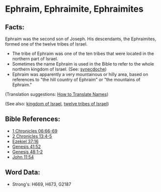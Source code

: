# Ephraim, Ephraimite, Ephraimites #

## Facts: ##

Ephraim was the second son of Joseph. His descendants, the Ephraimites, formed one of the twelve tribes of Israel.

* The tribe of Ephraim was one of the ten tribes that were located in the northern part of Israel.
* Sometimes the name Ephraim is used in the Bible to refer to the whole northern kingdom of Israel. (See: [synecdoche](rc://en/ta/man/translate/figs-synecdoche))
* Ephraim was apparently a very mountainous or hilly area, based on references to "the hill country of Ephraim" or "the mountains of Ephraim."

(Translation suggestions: [How to Translate Names](rc://en/ta/man/translate/translate-names))

(See also: [kingdom of Israel](../names/kingdomofisrael.md), [twelve tribes of Israel](../other/12tribesofisrael.md))

## Bible References: ##

* [1 Chronicles 06:66-69](rc://en/tn/help/1ch/06/66)
* [2 Chronicles 13:4-5](rc://en/tn/help/2ch/13/04)
* [Ezekiel 37:16](rc://en/tn/help/ezk/37/16)
* [Genesis 41:52](rc://en/tn/help/gen/41/52)
* [Genesis 48:1-2](rc://en/tn/help/gen/48/01)
* [John 11:54](rc://en/tn/help/jhn/11/54)

## Word Data: ##

* Strong's: H669, H673, G2187
